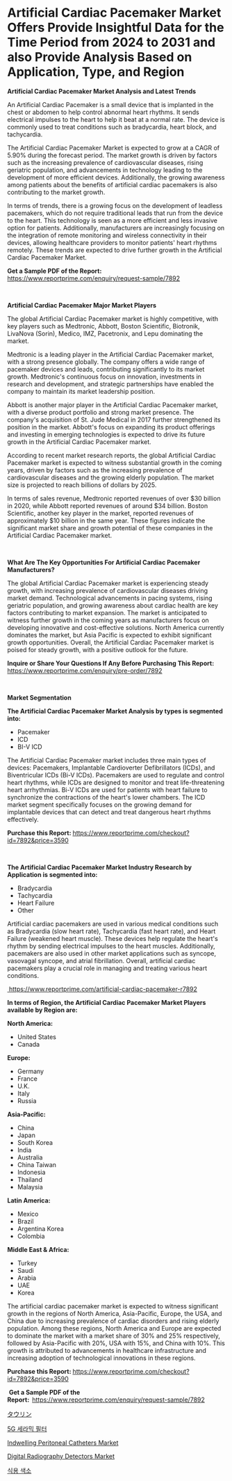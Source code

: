 <p><h1>Artificial Cardiac Pacemaker Market Offers Provide Insightful Data for the Time Period from 2024 to 2031 and also Provide Analysis Based on Application, Type, and Region</h1></p><p><strong>Artificial Cardiac Pacemaker Market Analysis and Latest Trends</strong></p>
<p><p>An Artificial Cardiac Pacemaker is a small device that is implanted in the chest or abdomen to help control abnormal heart rhythms. It sends electrical impulses to the heart to help it beat at a normal rate. The device is commonly used to treat conditions such as bradycardia, heart block, and tachycardia.</p><p>The Artificial Cardiac Pacemaker Market is expected to grow at a CAGR of 5.90% during the forecast period. The market growth is driven by factors such as the increasing prevalence of cardiovascular diseases, rising geriatric population, and advancements in technology leading to the development of more efficient devices. Additionally, the growing awareness among patients about the benefits of artificial cardiac pacemakers is also contributing to the market growth.</p><p>In terms of trends, there is a growing focus on the development of leadless pacemakers, which do not require traditional leads that run from the device to the heart. This technology is seen as a more efficient and less invasive option for patients. Additionally, manufacturers are increasingly focusing on the integration of remote monitoring and wireless connectivity in their devices, allowing healthcare providers to monitor patients' heart rhythms remotely. These trends are expected to drive further growth in the Artificial Cardiac Pacemaker Market.</p></p>
<p><strong>Get a Sample PDF of the Report:&nbsp;</strong> <a href="https://www.reportprime.com/enquiry/request-sample/7892">https://www.reportprime.com/enquiry/request-sample/7892</a></p>
<p>&nbsp;</p>
<p><strong>Artificial Cardiac Pacemaker Major Market Players</strong></p>
<p><p>The global Artificial Cardiac Pacemaker market is highly competitive, with key players such as Medtronic, Abbott, Boston Scientific, Biotronik, LivaNova (Sorin), Medico, IMZ, Pacetronix, and Lepu dominating the market. </p><p>Medtronic is a leading player in the Artificial Cardiac Pacemaker market, with a strong presence globally. The company offers a wide range of pacemaker devices and leads, contributing significantly to its market growth. Medtronic's continuous focus on innovation, investments in research and development, and strategic partnerships have enabled the company to maintain its market leadership position.</p><p>Abbott is another major player in the Artificial Cardiac Pacemaker market, with a diverse product portfolio and strong market presence. The company's acquisition of St. Jude Medical in 2017 further strengthened its position in the market. Abbott's focus on expanding its product offerings and investing in emerging technologies is expected to drive its future growth in the Artificial Cardiac Pacemaker market.</p><p>According to recent market research reports, the global Artificial Cardiac Pacemaker market is expected to witness substantial growth in the coming years, driven by factors such as the increasing prevalence of cardiovascular diseases and the growing elderly population. The market size is projected to reach billions of dollars by 2025.</p><p>In terms of sales revenue, Medtronic reported revenues of over $30 billion in 2020, while Abbott reported revenues of around $34 billion. Boston Scientific, another key player in the market, reported revenues of approximately $10 billion in the same year. These figures indicate the significant market share and growth potential of these companies in the Artificial Cardiac Pacemaker market.</p></p>
<p>&nbsp;</p>
<p><strong>What Are The Key Opportunities For Artificial Cardiac Pacemaker Manufacturers?</strong></p>
<p><p>The global Artificial Cardiac Pacemaker market is experiencing steady growth, with increasing prevalence of cardiovascular diseases driving market demand. Technological advancements in pacing systems, rising geriatric population, and growing awareness about cardiac health are key factors contributing to market expansion. The market is anticipated to witness further growth in the coming years as manufacturers focus on developing innovative and cost-effective solutions. North America currently dominates the market, but Asia Pacific is expected to exhibit significant growth opportunities. Overall, the Artificial Cardiac Pacemaker market is poised for steady growth, with a positive outlook for the future.</p></p>
<p><strong>Inquire or Share Your Questions If Any Before Purchasing This Report:</strong> <a href="https://www.reportprime.com/enquiry/pre-order/7892">https://www.reportprime.com/enquiry/pre-order/7892</a></p>
<p>&nbsp;</p>
<p><strong>Market Segmentation</strong></p>
<p><strong>The Artificial Cardiac Pacemaker Market Analysis by types is segmented into:</strong></p>
<p><ul><li>Pacemaker</li><li>ICD</li><li>BI-V ICD</li></ul></p>
<p><p>The Artificial Cardiac Pacemaker market includes three main types of devices: Pacemakers, Implantable Cardioverter Defibrillators (ICDs), and Biventricular ICDs (Bi-V ICDs). Pacemakers are used to regulate and control heart rhythms, while ICDs are designed to monitor and treat life-threatening heart arrhythmias. Bi-V ICDs are used for patients with heart failure to synchronize the contractions of the heart's lower chambers. The ICD market segment specifically focuses on the growing demand for implantable devices that can detect and treat dangerous heart rhythms effectively.</p></p>
<p><strong>Purchase this Report:&nbsp;</strong><a href="https://www.reportprime.com/checkout?id=7892&price=3590">https://www.reportprime.com/checkout?id=7892&price=3590</a></p>
<p>&nbsp;</p>
<p><strong>The Artificial Cardiac Pacemaker Market Industry Research by Application is segmented into:</strong></p>
<p><ul><li>Bradycardia</li><li>Tachycardia</li><li>Heart Failure</li><li>Other</li></ul></p>
<p><p>Artificial cardiac pacemakers are used in various medical conditions such as Bradycardia (slow heart rate), Tachycardia (fast heart rate), and Heart Failure (weakened heart muscle). These devices help regulate the heart's rhythm by sending electrical impulses to the heart muscles. Additionally, pacemakers are also used in other market applications such as syncope, vasovagal syncope, and atrial fibrillation. Overall, artificial cardiac pacemakers play a crucial role in managing and treating various heart conditions.</p></p>
<p><a href="https://www.reportprime.com/artificial-cardiac-pacemaker-r7892">&nbsp;https://www.reportprime.com/artificial-cardiac-pacemaker-r7892</a></p>
<p><strong>In terms of Region, the Artificial Cardiac Pacemaker Market Players available by Region are:</strong></p>
<p>
    <p> <strong> North America: </strong>
        <ul>
            <li>United States</li>
            <li>Canada</li>
        </ul>
        </p> 
    <p> <strong> Europe: </strong>
        <ul>
            <li>Germany</li>
            <li>France</li>
            <li>U.K.</li>
            <li>Italy</li>
            <li>Russia</li>
        </ul>
        </p> 
    <p> <strong> Asia-Pacific: </strong>
        <ul>
            <li>China</li>
            <li>Japan</li>
            <li>South Korea</li>
            <li>India</li>
            <li>Australia</li>
            <li>China Taiwan</li>
            <li>Indonesia</li>
            <li>Thailand</li>
            <li>Malaysia</li>
        </ul>
        </p> 
    <p> <strong> Latin America: </strong>
        <ul>
            <li>Mexico</li>
            <li>Brazil</li>
            <li>Argentina Korea</li>
            <li>Colombia</li>
        </ul>
        </p> 
    <p> <strong> Middle East & Africa: </strong>
        <ul>
            <li>Turkey</li>
            <li>Saudi</li>
            <li>Arabia</li>
            <li>UAE</li>
            <li>Korea</li>
        </ul>
    </p>
    </p>
<p><p>The artificial cardiac pacemaker market is expected to witness significant growth in the regions of North America, Asia-Pacific, Europe, the USA, and China due to increasing prevalence of cardiac disorders and rising elderly population. Among these regions, North America and Europe are expected to dominate the market with a market share of 30% and 25% respectively, followed by Asia-Pacific with 20%, USA with 15%, and China with 10%. This growth is attributed to advancements in healthcare infrastructure and increasing adoption of technological innovations in these regions.</p></p>
<p><strong>Purchase this Report: </strong><a href="https://www.reportprime.com/checkout?id=7892&price=3590">https://www.reportprime.com/checkout?id=7892&price=3590</a></p>
<p>&nbsp;<strong>Get a Sample PDF of the Report:&nbsp;&nbsp;</strong><a href="https://www.reportprime.com/enquiry/request-sample/7892">https://www.reportprime.com/enquiry/request-sample/7892</a></p>
<p><strong></strong></p>
<p><p><a href="https://github.com/JessKilback/Market-Research-Report-List-1/blob/main/896011361955.md">タウリン</a></p><p><a href="https://github.com/ThomasElmes2022/Market-Research-Report-List-1/blob/main/979231578560.md">5G 세라믹 필터</a></p><p><a href="https://github.com/Airanohannonzb68e5pb53oc1/Market-Research-Report-List-3/blob/main/indwelling-peritoneal-catheters-market.md">Indwelling Peritoneal Catheters Market</a></p><p><a href="https://github.com/fiixsa/Market-Research-Report-List-3/blob/main/digital-radiography-detectors-market.md">Digital Radiography Detectors Market</a></p><p><a href="https://github.com/bvubpqd5241630/Market-Research-Report-List-3/blob/main/759888178612.md">식용 색소</a></p></p>
